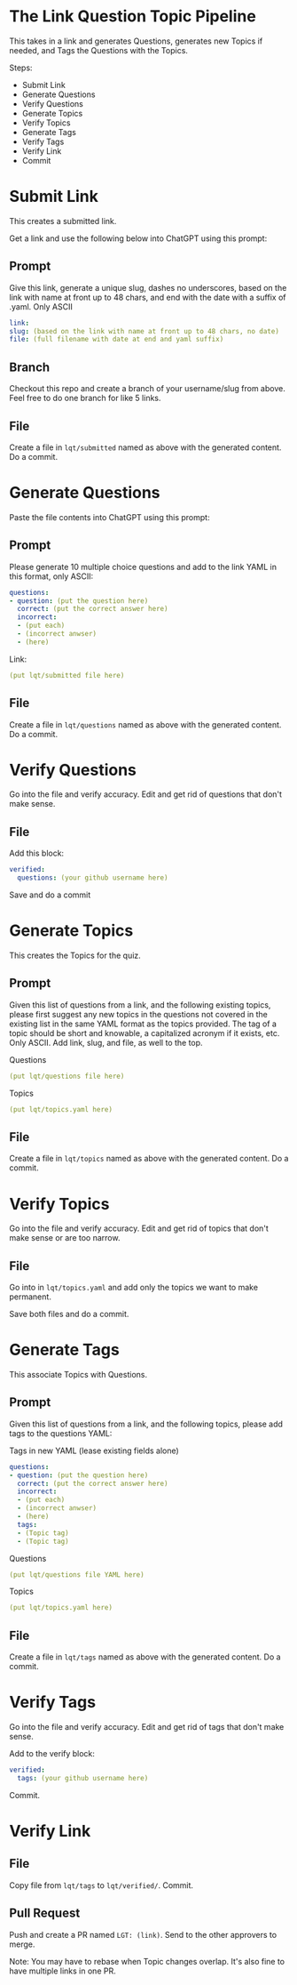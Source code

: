 The Link Question Topic Pipeline
================================

This takes in a link and generates Questions, generates new Topics if needed, and Tags the Questions with the Topics.

Steps:
- Submit Link
- Generate Questions
- Verify Questions
- Generate Topics
- Verify Topics
- Generate Tags
- Verify Tags
- Verify Link
- Commit

# Submit Link

This creates a submitted link.

Get a link and use the following below into ChatGPT using this prompt:

## Prompt

Give this link, generate a unique slug, dashes no underscores, based on the link with name at front up to 48 chars, and end with the date with a suffix of .yaml. Only ASCII

```yaml
link:
slug: (based on the link with name at front up to 48 chars, no date)
file: (full filename with date at end and yaml suffix)
```

## Branch

Checkout this repo and create a branch of your username/slug from above. Feel free to do one branch for like 5 links.

## File

Create a file in `lqt/submitted` named as above with the generated content. Do a commit.

# Generate Questions

Paste the file contents into ChatGPT using this prompt:

## Prompt

Please generate 10 multiple choice questions and add to the link YAML in this format, only ASCII:

```yaml
questions:
- question: (put the question here)
  correct: (put the correct answer here)
  incorrect:
  - (put each)
  - (incorrect anwser)
  - (here)
```

Link:
```yaml
(put lqt/submitted file here)
```

## File

Create a file in `lqt/questions` named as above with the generated content. Do a commit.

# Verify Questions

Go into the file and verify accuracy. Edit and get rid of questions that don't make sense.

## File

Add this block:

```yaml
verified:
  questions: (your github username here)
```

Save and do a commit

# Generate Topics

This creates the Topics for the quiz.

## Prompt

Given this list of questions from a link, and the following existing topics, please first suggest any new topics in the questions not covered in the existing list in the same YAML format as the topics provided. The tag of a topic should be short and knowable, a capitalized acronym if it exists, etc. Only ASCII. Add link, slug, and file, as well to the top.

Questions
```yaml
(put lqt/questions file here)
```

Topics

```yaml
(put lqt/topics.yaml here)
```

## File

Create a file in `lqt/topics` named as above with the generated content. Do a commit.

# Verify Topics

Go into the file and verify accuracy. Edit and get rid of topics that don't make sense or are too narrow.

## File

Go into in `lqt/topics.yaml` and add only the topics we want to make permanent.

Save both files and do a commit.

# Generate Tags

This associate Topics with Questions.

## Prompt

Given this list of questions from a link, and the following topics, please add tags to the questions YAML:

Tags in new YAML (lease existing fields alone)
```yaml
questions:
- question: (put the question here)
  correct: (put the correct answer here)
  incorrect:
  - (put each)
  - (incorrect anwser)
  - (here)
  tags:
  - (Topic tag)
  - (Topic tag)
```

Questions
```yaml
(put lqt/questions file YAML here)
```

Topics
```yaml
(put lqt/topics.yaml here)
```

## File

Create a file in `lqt/tags` named as above with the generated content. Do a commit.

# Verify Tags

Go into the file and verify accuracy. Edit and get rid of tags that don't make sense.

Add to the verify block:

```yaml
verified:
  tags: (your github username here)
```

Commit.

# Verify Link

## File

Copy file from `lqt/tags` to `lqt/verified/`. Commit.

## Pull Request

Push and create a PR named `LGT: (link)`. Send to the other approvers to merge.

Note: You may have to rebase when Topic changes overlap. It's also fine to have multiple links in one PR.
